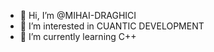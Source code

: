 - 👋 Hi, I’m @MIHAI-DRAGHICI
- 👀 I’m interested in CUANTIC DEVELOPMENT
- 🌱 I’m currently learning C++

<!---
MIHAI-DRAGHICI/MIHAI-DRAGHICI is a ✨ special ✨ repository because its `README.md` (this file) appears on your GitHub profile.
You can click the Preview link to take a look at your changes.
--->

